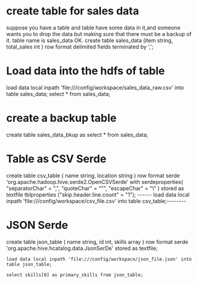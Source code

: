 # create table for sales data
suppose you have a table and table have some data in it,and someone wants you to drop the data but making sure that there must be a backup of it.
table name is sales_data OK.
create table sales_data
(item string,
total_sales int
)
row format delimited
fields terminated by ',';


# Load data into the hdfs of table
load data local inpath 'file:///config/workspace/sales_data_raw.csv' into table sales_data;
select * from sales_data;

# create a backup table
create table sales_data_bkup as select * from sales_data;

# Table as CSV Serde
create table csv_table
    (
    name string,
    location string
    )
    row format serde 'org.apache.hadoop.hive.serde2.OpenCSVSerde'
    with serdeproperties(
    "separatorChar" = ",",
    "quoteChar" = "\"",
    "escapeChar" = "\\"
    )
    stored as textfile
    tblproperties ("skip.header.line.count" = "1");
------ load data local inpath 'file:///config/workspace/csv_file.csv' into table csv_table;--------


# JSON Serde 

create table json_table
    (
    name string,
    id int,
    skills array<string>
    )
    row format serde 'org.apache.hive.hcatalog.data.JsonSerDe'
    stored as textfile;
 
    load data local inpath 'file:///config/workspace/json_file.json' into table json_table;
    
    select skills[0] as primary_skills from json_table;
